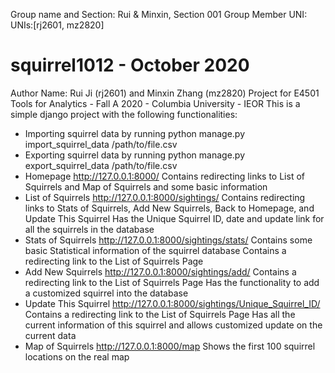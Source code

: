 Group name and Section: 
Rui & Minxin, Section 001
Group Member UNI: 
UNIs:[rj2601, mz2820]

# squirrel1012 - October 2020
Author Name: Rui Ji (rj2601) and Minxin Zhang (mz2820)
Project for E4501 Tools for Analytics - Fall A 2020 - Columbia University - IEOR
This is a simple django project with the following functionalities:
- Importing squirrel data by running
    python manage.py import_squirrel_data /path/to/file.csv
- Exporting squirrel data by running
    python manage.py export_squirrel_data /path/to/file.csv
- Homepage http://127.0.0.1:8000/
    Contains redirecting links to List of Squirrels and Map of Squirrels and some basic information
- List of Squirrels http://127.0.0.1:8000/sightings/
    Contains redirecting links to Stats of Squirrels, Add New Squirrels, Back to Homepage, and Update This Squirrel
    Has the Unique Squirrel ID, date and update link for all the squirrels in the database
- Stats of Squirrels http://127.0.0.1:8000/sightings/stats/
    Contains some basic Statistical information of the squirrel database
    Contains a redirecting link to the List of Squirrels Page
- Add New Squirrels http://127.0.0.1:8000/sightings/add/
    Contains a redirecting link to the List of Squirrels Page
    Has the functionality to add a customized squirrel into the database
- Update This Squirrel http://127.0.0.1:8000/sightings/Unique_Squirrel_ID/
    Contains a redirecting link to the List of Squirrels Page
    Has all the current information of this squirrel and allows customized update on the current data
- Map of Squirrels http://127.0.0.1:8000/map
    Shows the first 100 squirrel locations on the real map
